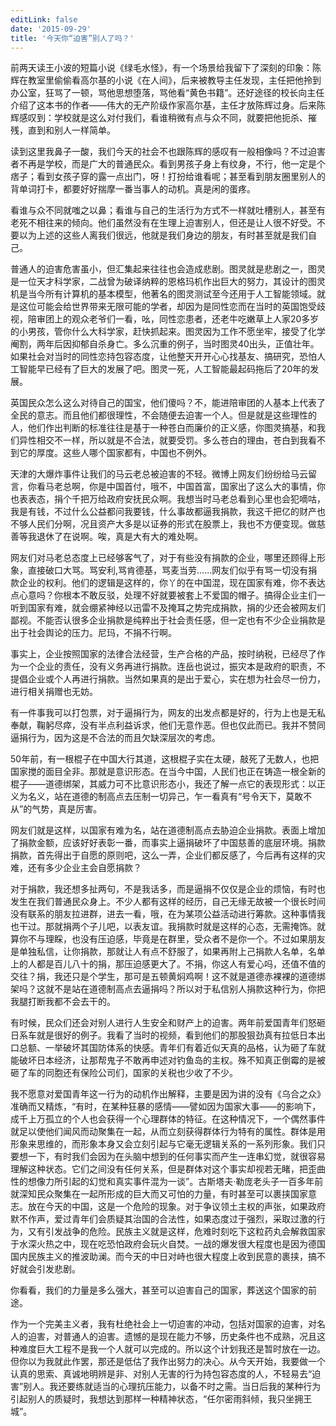 ```yaml
---
editLink: false
date: '2015-09-29'
title: '今天你“迫害”别人了吗？'
---
```


<ActicleMeta/>

前两天读王小波的短篇小说《绿毛水怪》，有一个场景给我留下了深刻的印象：陈辉在教室里偷偷看高尔基的小说《在人间》，后来被教导主任发现，主任把他拎到办公室，狂骂了一顿，骂他思想堕落，骂他看“黄色书籍”。还好途径的校长向主任介绍了这本书的作者——伟大的无产阶级作家高尔基，主任才放陈辉过身。后来陈辉感叹到：学校就是这么对付我们，看谁稍微有点与众不同，就要把他扼杀、摧残，直到和别人一样简单。

读到这里我鼻子一酸，我们今天的社会不也跟陈辉的感叹有一般相像吗？不过迫害者不再是学校，而是广大的普通民众。看到男孩子身上有纹身，不行，他一定是个痞子；看到女孩子穿的露一点出门，呀！打扮给谁看呢；甚至看到朋友圈里别人的背单词打卡，都要好好揣摩一番当事人的动机。真是闲的蛋疼。

看谁与众不同就嗤之以鼻；看谁与自己的生活行为方式不一样就吐槽别人，甚至有老死不相往来的倾向。他们虽然没有在生理上迫害别人，但还是让人很不好受。不要以为上述的这些人离我们很远，他就是我们身边的朋友，有时甚至就是我们自己。

普通人的迫害危害虽小，但汇集起来往往也会造成悲剧。图灵就是悲剧之一，图灵是一位天才科学家，二战曾为破译纳粹的恩格玛机作出巨大的努力，其设计的图灵机是当今所有计算机的基本模型，他著名的图灵测试至今还用于人工智能领域。就是这位可能会给世界带来无限可能的学者，却因为是同性恋而在当时的英国饱受歧视，陪审团上的观众老爷们一看，吆，同性恋患者，还老牛吃嫩草上人家20多岁的小男孩，管你什么大科学家，赶快抓起来。图灵因为工作不愿坐牢，接受了化学阉割，两年后因抑郁自杀身亡。多么沉重的例子，当时图灵40出头，正值壮年。如果社会对当时的同性恋持包容态度，让他整天开开心心找基友、搞研究，恐怕人工智能早已经有了巨大的发展了吧。图灵一死，人工智能最起码拖后了20年的发展。

英国民众怎么这么对待自己的国宝，他们傻吗？不，能进陪审团的人基本上代表了全民的意志。而且他们都很理性，不会随便去迫害一个人。但是就是这些理性的人，他们作出判断的标准往往是基于一种苍白而廉价的正义感，你图灵搞基，和我们异性相交不一样，所以就是不合法，就要受罚。多么苍白的理由，苍白到我看不到它的厚度。这些人哪个国家都有，中国也不例外。

天津的大爆炸事件让我们的马云老总被迫害的不轻。微博上网友们纷纷给马云留言，你看马老总啊，你是中国首付，哦不，中国首富，国家出了这么大的事情，你也表表态，捐个千把万给政府安抚民众啊。我想当时马老总看到心里也会犯嘀咕，我是有钱，不过什么公益都问我要钱，什么事故都逼我捐款，我这千把亿的财产也不够人民们分啊，况且资产大多是以证券的形式在股票上，我也不方便变现。做慈善等我退休了在说啊。唉，真是大有大的难处啊。

网友们对马老总态度上已经够客气了，对于有些没有捐款的企业，哪里还顾得上形象，直接破口大骂。骂安利,骂肯德基，骂麦当劳......网友们似乎有骂一切没有捐款企业的权利。他们的逻辑是这样的，你丫的在中国混，现在国家有难，你不表达点心意吗？你根本不敢反驳，处理不好就要被套上不爱国的帽子。搞得企业主们一听到国家有难，就会绷紧神经以迅雷不及掩耳之势完成捐款，捐的少还会被网友们鄙视。不能否认很多企业捐款是纯粹出于社会责任感，但一定也有不少企业捐款是出于社会舆论的压力。尼玛，不捐不行啊。

事实上，企业按照国家的法律合法经营，生产合格的产品，按时纳税，已经尽了作为一个企业的责任，没有义务再进行捐款。连岳也说过，振灾本是政府的职责，不提倡企业或个人再进行捐款。当然如果真的是出于爱心，实在想为社会尽一份力，进行相关捐赠也无妨。

有一件事我可以打包票，对于逼捐行为，网友的出发点都是好的，行为上也是无私奉献，鞠躬尽瘁，没有半点利益诉求，他们无意作恶。但也仅此而已。我并不赞同逼捐行为，因为这是不合法的而且欠缺深层次的考虑。

50年前，有一根棍子在中国大行其道，这根棍子实在太硬，敲死了无数人，也把国家搅的面目全非。那就是意识形态。在当今中国，人民们也正在铸造一根全新的棍子——道德绑架，其威力可不比意识形态小，我还了解一点它的表现形式：以正义为名义，站在道德的制高点去压制一切异己，乍一看真有“号令天下，莫敢不从”的气势，真是厉害。

网友们就是这样，以国家有难为名，站在道德制高点去胁迫企业捐款。表面上增加了捐款金额，应该好好表彰一番，而事实上逼捐破坏了中国慈善的底层环境。捐款捐款，首先得出于自愿的原则吧，这么一弄，企业们都反感了，今后再有这样的灾难，还有多少企业主会自愿捐款？

对于捐款，我还想多扯两句，不是我话多，而是逼捐不仅仅是企业的烦恼，有时也发生在我们普通民众身上。不少人都有这样的经历，自己无缘无故被一个很长时间没有联系的朋友拉进群，进去一看，哦，在为某项公益活动进行筹款。这种事情我也干过。那就捐两个子儿吧，以表友谊。我捐款时就是这样的心态，无需掩饰。就算你不与理睬，也没有压迫感，毕竟是在群里，受众者不是你一个。不过如果朋友是单独私信，让你捐款，那就让人有点不舒服了，如果再附上己捐款人名单，名单上的人都是百儿八十的捐，那压迫感更大了。不捐，你这人有爱心吗，还值不值的交往？捐，我还只是个学生，那可是五顿黄焖鸡啊！这不就是道德赤裸裸的道德绑架吗？这就不是站在道德制高点去逼捐吗？所以对于私信别人捐款这种行为，你把我腿打断我都不会去干的。

有时候，民众们还会对别人进行人生安全和财产上的迫害。两年前爱国青年们怒砸日系车就是很好的例子。我看了当时的视频，看到他们的那股狠劲真有拉低日本出口总额、一举破坏其国防体系的快感。青年们有着近似天真的品格，认为砸了车就能破坏日本经济，让那帮鬼子不敢再申述对钓鱼岛的主权。殊不知真正倒霉的是被砸了车的同胞还有保险公司们，国家的关税也少收了不少。

我不愿意对爱国青年这一行为的动机作出解释，主要是因为讲的没有《乌合之众》准确而又精炼，“有时，在某种狂暴的感情——譬如因为国家大事——的影响下，成千上万孤立的个人也会获得一个心理群体的特征。在这种情况下，一个偶然事件就足以使他们闻风而动聚集在一起，从而立刻获得群体行为特有的属性。群体是用形象来思维的，而形象本身又会立刻引起与它毫无逻辑关系的一系列形象。我们只要想一下，有时我们会因为在头脑中想到的任何事实而产生一连串幻觉，就很容易理解这种状态。它们之间没有任何关系，但是群体对这个事实却视若无睹，把歪曲性的想像力所引起的幻觉和真实事件混为一谈”。古斯塔夫·勒庞老头子一百多年前就深知民众聚集在一起所形成的巨大而又可怕的力量，有时甚至可以裹挟国家意志。放在今天的中国，这是一个危险的现象。对于争议领土主权的声张，如果政府默不作声，爱过青年们会质疑其治国的合法性，如果态度过于强烈，采取过激的行为，又有引发战争的危险。民族主义就是这样，危难时刻吃下这粒药丸会解救国家于水深火热之中，现在吃恐怕政府会玩火自焚。一战的爆发很大程度也是因为德国国内民族主义的推波助澜。而今天的中日对峙也很大程度上收到民意的裹挟，搞不好就会引发悲剧。

你看看，我们的力量是多么强大，甚至可以迫害自己的国家，葬送这个国家的前途。

作为一个完美主义者，我有杜绝社会上一切迫害的冲动，包括对国家的迫害，对名人的迫害，对普通人的迫害。遗憾的是现在能力不够，历史条件也不成熟，况且这种难度巨大工程不是我一个人就可以完成的。所以这个计划我还是暂时放在一边。但你以为我就此作罢，那还是低估了我作出努力的决心。从今天开始，我要做一个认真的思索、真诚地明辨是非、对别人无害的行为持包容态度的人，不轻易去“迫害”别人。我还要练就适当的心理抗压能力，以备不时之需。当日后我的某种行为引起别人的质疑时，我想达到那样一种精神状态，“任尔密雨斜倾，我只坐拥王城”。
